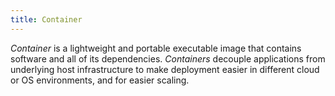 ```yaml
---
title: Container
---
```


*Container* is a lightweight and portable executable image that contains software and all of its dependencies. *Containers* decouple applications from underlying host infrastructure to make deployment easier in different cloud or OS environments, and for easier scaling.

